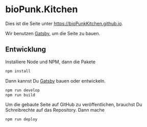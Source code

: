 bioPunk.Kitchen
===============

Dies ist die Seite unter https://bioPunkKitchen.github.io.

Wir benutzen [Gatsby], um die Seite zu bauen.

Entwicklung
-----------

Installiere Node und NPM,
dann die Pakete

```html
npm install
```

Dann kannst Du [Gatsby] bauen oder entwickeln.

```sh
npm run develop
npm run build
```

Um die gebaute Seite auf GitHub zu veröffentlichen, brauchst Du Schreibrechte
auf das Repository. Dann mache

```sh
npm run deploy
```

[Gatsby]: https://www.gatsbyjs.org
